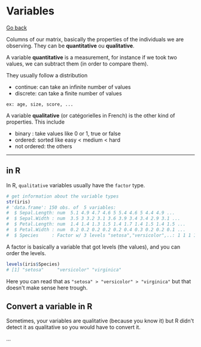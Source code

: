 # Variables

[Go back](..)

Columns of our matrix, basically the properties of the
individuals we are observing. They
can be **quantitative** ou **qualitative**.

A variable **quantitative** is a measurement, for instance
if we took two values, we can subtract them (in order to compare
them).

They usually follow a distribution

* continue: can take an infinite number of values
* discrete: can take a finite number of values

```
ex: age, size, score, ...
```

A variable **qualitative** (or catégorielles in French) 
is the other kind of properties. This include

* binary : take values like 0 or 1, true or false
* ordered: sorted like easy < medium < hard
* not ordered: the others

<hr class="sr">

## in R

In R, ``qualitative`` variables usually have the `factor` type.

```r
# get information about the variable types
str(iris)
# 'data.frame':	150 obs. of  5 variables:
#  $ Sepal.Length: num  5.1 4.9 4.7 4.6 5 5.4 4.6 5 4.4 4.9 ...
#  $ Sepal.Width : num  3.5 3 3.2 3.1 3.6 3.9 3.4 3.4 2.9 3.1 ...
#  $ Petal.Length: num  1.4 1.4 1.3 1.5 1.4 1.7 1.4 1.5 1.4 1.5 ...
#  $ Petal.Width : num  0.2 0.2 0.2 0.2 0.2 0.4 0.3 0.2 0.2 0.1 ...
#  $ Species     : Factor w/ 3 levels "setosa","versicolor",..: 1 1 1 1 1 1 1 1 1 1 ...
```

A factor is basically a variable that got levels (the values),
and you can order the levels.

```r
levels(iris$Species)
# [1] "setosa"     "versicolor" "virginica" 
```

Here you can read that as ``"setosa" > "versicolor" > "virginica"``
but that doesn't make sense here trough.

<div class="sl"></div>

## Convert a variable in R

Sometimes, your variables are qualitative (because you know it)
but R didn't detect it as qualitative so you would have
to convert it.

...